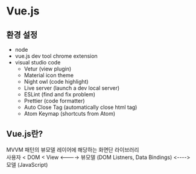 # Vue.js


## 환경 설정
- node
- vue.js dev tool chrome extension
- visual studio code
    - Vetur (view plugin)
    - Material icon theme
    - Night owl (code highlight)
    - Live server (launch a dev local server)
    - ESLint (find and fix problem)
    - Prettier (code formatter)
    - Auto Close Tag (automatically close html tag)
    - Atom Keymap (shortcuts from Atom)


## Vue.js란?
MVVM 패턴의 뷰모델 레이어에 해당하는 화면단 라이브러리  
사용자 < DOM < View  <----> 뷰모델 (DOM Listners, Data Bindings) <----> 모델 (JavaScript)

